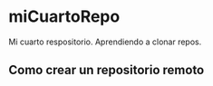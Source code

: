 # miCuartoRepo
Mi cuarto respositorio. Aprendiendo a clonar repos.
## Como crear un repositorio remoto
